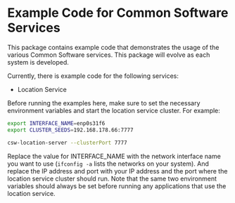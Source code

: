 Example Code for Common Software Services
==============

This package contains example code that demonstrates the usage of the various Common Software services.
This package will evolve as each system is developed.

Currently, there is example code for the following services:
  * Location Service

Before running the examples here, 
make sure to set the necessary environment variables and start the location service cluster.
For example:

```bash
export INTERFACE_NAME=enp0s31f6
export CLUSTER_SEEDS=192.168.178.66:7777

csw-location-server --clusterPort 7777
```

Replace the value for INTERFACE_NAME with the network interface name you want to use 
(`ifconfig -a` lists the networks on your system).
And replace the IP address and port with your IP address and the port where the location service cluster should run.
Note that the same two environment variables should always be set before running any applications that use the 
location service.

